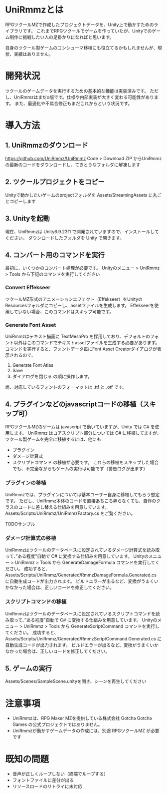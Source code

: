 
# UniRmmzとは
RPGツクールMZで作成したプロジェクトデータを、Unity上で動かすためのライブラリです。
これまでRPGツクールでゲームを作っていたが、Unityでのゲーム制作に挑戦したい人の足掛かりになればと思います。

自身のツクール製ゲームのコンシューマ移植にも役立てるかもしれませんが、現状、実績はありません。

# 開発状況
ツクールのゲームデータを実行するための基本的な機能は実装済みです。
ただし、UniRmmzはまだα版です。仕様や内部実装が大きく変わる可能性があります。
また、最適化や不具合修正もまだこれからという状況です。


# 導入方法
## 1. UniRmmzのダウンロード
https://github.com/UniRmmz/UniRmmz
Code > Download ZIP
からUniRmmzの最新のコードをダウンロードし、てきとうなフォルダに解凍します

## 2. ツクールプロジェクトをコピー
Unityで動かしたいゲームのprojectフォルダを
Assets/StreamingAssets
に丸ごとコピーします

## 3. Unityを起動
現在、UniRmmzは Unity6.9.23f1 で開発されていますので、インストールしてください。
ダウンロードしたフォルダを Unity で開きます。


## 4. コンバート用のコマンドを実行
最初に、いくつかのコンバート処理が必要です。
Unityのメニュー > UniRmmz > Tools から下記のコマンドを実行してください

### Convert Effekseer
ツクールMZ形式のアニメーションエフェクト（Effekseer）をUnityのResourcesフォルダにコピーし、assetファイルを生成します。
Effekseerを使用していない場合、このコマンドはスキップ可能です。

### Generate Font Asset
UniRmmzはテキスト描画に TextMeshPro を採用しており、デフォルトのフォント以外はこのコマンドでテキストassetファイルを生成する必要があります。
コマンドを実行すると、フォントデータ毎にFont Asset Creatorダイアログが表示されるので、
1. Generate Font Atlas
2. Save
3. ダイアログを閉じる
の順に操作します。

尚、対応しているフォントのフォーマットは .ttf と .otf です。

## 4. プラグインなどのjavascriptコードの移植（スキップ可）
RPGツクールMZのゲームは javascript で動いていますが、Unity では C# を使用します。
UniRmmz はコアスクリプト部分については C# に移植してますが、ツクール製ゲームを完全に移植するには、他にも
- プラグイン
- ダメージ計算式
- スクリプトコマンド
の移植が必要です。
これらの移植をスキップした場合でも、不完全ながらもゲームの実行は可能です（警告ログが出ます）

### プラグインの移植
UniRmmzでは、プラグインについては基本ユーザー自身に移植してもらう想定です。
ただし、UniRmmz本体のコードを直接あちこち弄らなくても、自作のクラスのコードに差し替える仕組みを用意しています。
Assets/Scripts/UniRmmz/UniRmmzFactory.cs をご覧ください。

TODOサンプル

### ダメージ計算式の移植
UniRmmzはツクールのデータベースに設定されているダメージ計算式を読み取って、”ある程度”自動で C# に変換する仕組みを用意しています。
Unityのメニュー > UniRmmz > Tools から GenerateDamageFormula コマンドを実行してください。
成功すると、Assets/Scripts/UniRmmz/Generated/RmmzDamageFormula.Generated.cs　に自動生成コードが出力されます。
ビルドエラーが出るなど、変換がうまくいかなかった場合は、正しいコードを修正してください。

### スクリプトコマンドの移植
UniRmmzはツクールのデータベースに設定されているスクリプトコマンドを読み取って、”ある程度”自動で C# に変換する仕組みを用意しています。
Unityのメニュー > UniRmmz > Tools から GenerateScriptCommand コマンドを実行してください。
成功すると、Assets/Scripts/UniRmmz/Generated/RmmzScriptCommand.Generated.cs に自動生成コードが出力されます。
ビルドエラーが出るなど、変換がうまくいかなかった場合は、正しいコードを修正してください。

## 5. ゲームの実行
Assets/Scenes/SampleScene.unityを開き、シーンを再生してください

# 注意事項
- UniRmmzは、RPG Maker MZを提供している株式会社 Gotcha Gotcha Games の公式プロジェクトではありません。
- UniRmmzが動かすゲームデータの作成には、別途 RPGツクールMZ が必要です

# 既知の問題
- 音声が正しくループしない（終端でループする）
- フォントファイルに差分が出る
- リソースロードのリトライに未対応